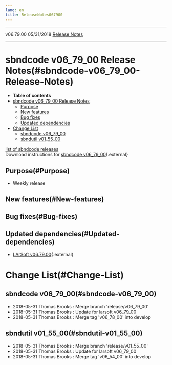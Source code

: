 ```yaml
---
lang: en
title: ReleaseNotes067900
---
```


  ----------- ------------ -- -- ------------------------------------------------------
  v06.79.00   05/31/2018         [Release Notes](ReleaseNotes067900.html)
  ----------- ------------ -- -- ------------------------------------------------------



sbndcode v06\_79\_00 Release Notes(#sbndcode-v06_79_00-Release-Notes)
======================================================================================

-   **Table of contents**
-   [sbndcode v06\_79\_00 Release
    Notes](#sbndcode-v06_79_00-Release-Notes)
    -   [Purpose](#Purpose)
    -   [New features](#New-features)
    -   [Bug fixes](#Bug-fixes)
    -   [Updated dependencies](#Updated-dependencies)
-   [Change List](#Change-List)
    -   [sbndcode v06\_79\_00](#sbndcode-v06_79_00)
    -   [sbndutil v01\_55\_00](#sbndutil-v01_55_00)

[list of sbndcode
releases](List_of_SBND_code_releases.html)\
Download instructions for [sbndcode
v06\_79\_00](http://scisoft.fnal.gov/scisoft/bundles/sbnd/v06_79_00/sbndcode-v06_79_00.html){.external}



Purpose(#Purpose)
----------------------------------

-   Weekly release



New features(#New-features)
--------------------------------------------



Bug fixes(#Bug-fixes)
--------------------------------------



Updated dependencies(#Updated-dependencies)
------------------------------------------------------------

-   [LArSoft
    v06.79.00](https://cdcvs.fnal.gov/redmine/projects/larsoft/wiki/ReleaseNotes067900){.external}



Change List(#Change-List)
==========================================



sbndcode v06\_79\_00(#sbndcode-v06_79_00)
----------------------------------------------------------

-   2018-05-31 Thomas Brooks : Merge branch \'release/v06\_79\_00\'
-   2018-05-31 Thomas Brooks : Update for larsoft v06\_79\_00
-   2018-05-31 Thomas Brooks : Merge tag \'v06\_78\_00\' into develop



sbndutil v01\_55\_00(#sbndutil-v01_55_00)
----------------------------------------------------------

-   2018-05-31 Thomas Brooks : Merge branch \'release/v01\_55\_00\'
-   2018-05-31 Thomas Brooks : Update for larsoft v06\_79\_00
-   2018-05-31 Thomas Brooks : Merge tag \'v06\_54\_00\' into develop
